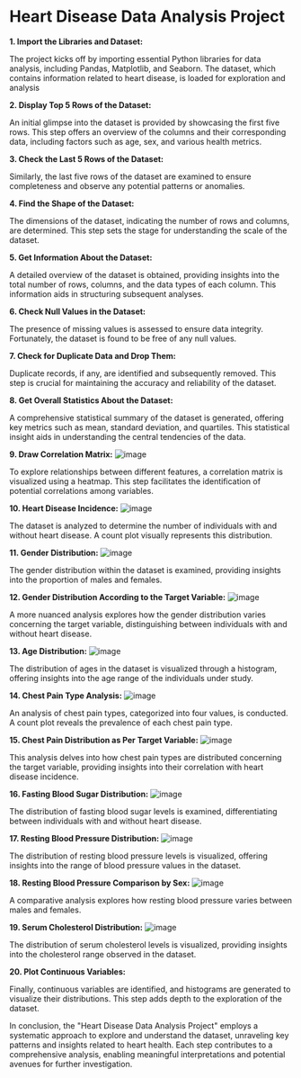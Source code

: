 # Heart Disease Data Analysis Project

**1. Import the Libraries and Dataset:**

The project kicks off by importing essential Python libraries for data analysis, including Pandas, Matplotlib, and Seaborn. The dataset, which contains information related to heart disease, is loaded for exploration and analysis

**2. Display Top 5 Rows of the Dataset:**

An initial glimpse into the dataset is provided by showcasing the first five rows. This step offers an overview of the columns and their corresponding data, including factors such as age, sex, and various health metrics.

**3. Check the Last 5 Rows of the Dataset:**

Similarly, the last five rows of the dataset are examined to ensure completeness and observe any potential patterns or anomalies.

**4. Find the Shape of the Dataset:**

The dimensions of the dataset, indicating the number of rows and columns, are determined. This step sets the stage for understanding the scale of the dataset.

**5. Get Information About the Dataset:**

A detailed overview of the dataset is obtained, providing insights into the total number of rows, columns, and the data types of each column. This information aids in structuring subsequent analyses.

**6. Check Null Values in the Dataset:**

The presence of missing values is assessed to ensure data integrity. Fortunately, the dataset is found to be free of any null values.

**7. Check for Duplicate Data and Drop Them:**

Duplicate records, if any, are identified and subsequently removed. This step is crucial for maintaining the accuracy and reliability of the dataset.

**8. Get Overall Statistics About the Dataset:**

A comprehensive statistical summary of the dataset is generated, offering key metrics such as mean, standard deviation, and quartiles. This statistical insight aids in understanding the central tendencies of the data.

**9. Draw Correlation Matrix:**
![image](https://github.com/no37no37/heart_disease_analysis/assets/132648428/16ee876f-702e-4dbb-aa61-bc8f8e1c906d)

To explore relationships between different features, a correlation matrix is visualized using a heatmap. This step facilitates the identification of potential correlations among variables.

**10. Heart Disease Incidence:**
![image](https://github.com/no37no37/heart_disease_analysis/assets/132648428/9320489c-1947-403b-b274-0f8122ac2e56)

The dataset is analyzed to determine the number of individuals with and without heart disease. A count plot visually represents this distribution.

**11. Gender Distribution:**
![image](https://github.com/no37no37/heart_disease_analysis/assets/132648428/9629c418-034d-4c1f-982c-dfcd21816b2f)

The gender distribution within the dataset is examined, providing insights into the proportion of males and females.

**12. Gender Distribution According to the Target Variable:**
![image](https://github.com/no37no37/heart_disease_analysis/assets/132648428/ed3d5999-2702-437f-9cde-5ad7fc18a6de)

A more nuanced analysis explores how the gender distribution varies concerning the target variable, distinguishing between individuals with and without heart disease.

**13. Age Distribution:**
![image](https://github.com/no37no37/heart_disease_analysis/assets/132648428/eaa7cf73-fc93-444e-a7f0-9dd5a6a8ffac)

The distribution of ages in the dataset is visualized through a histogram, offering insights into the age range of the individuals under study.

**14. Chest Pain Type Analysis:**
![image](https://github.com/no37no37/heart_disease_analysis/assets/132648428/413367c0-9ce2-4417-bf54-75c06276008b)

An analysis of chest pain types, categorized into four values, is conducted. A count plot reveals the prevalence of each chest pain type.

**15. Chest Pain Distribution as Per Target Variable:**
![image](https://github.com/no37no37/heart_disease_analysis/assets/132648428/1546fb63-814a-4b6f-a217-fbfb6376ca4f)

This analysis delves into how chest pain types are distributed concerning the target variable, providing insights into their correlation with heart disease incidence.

**16. Fasting Blood Sugar Distribution:**
![image](https://github.com/no37no37/heart_disease_analysis/assets/132648428/69676658-b068-461c-b712-56a9b3038e1b)

The distribution of fasting blood sugar levels is examined, differentiating between individuals with and without heart disease.

**17. Resting Blood Pressure Distribution:**
![image](https://github.com/no37no37/heart_disease_analysis/assets/132648428/271e012f-905c-4c8a-820f-2afc4e35567e)

The distribution of resting blood pressure levels is visualized, offering insights into the range of blood pressure values in the dataset.

**18. Resting Blood Pressure Comparison by Sex:**
![image](https://github.com/no37no37/heart_disease_analysis/assets/132648428/b1aacd90-3926-4834-8359-67294e1efe90)

A comparative analysis explores how resting blood pressure varies between males and females.

**19. Serum Cholesterol Distribution:**
![image](https://github.com/no37no37/heart_disease_analysis/assets/132648428/10666d53-a58a-49a0-ac4d-b489eb3c5746)

The distribution of serum cholesterol levels is visualized, providing insights into the cholesterol range observed in the dataset.

**20. Plot Continuous Variables:**

Finally, continuous variables are identified, and histograms are generated to visualize their distributions. This step adds depth to the exploration of the dataset.

In conclusion, the "Heart Disease Data Analysis Project" employs a systematic approach to explore and understand the dataset, unraveling key patterns and insights related to heart health. Each step contributes to a comprehensive analysis, enabling meaningful interpretations and potential avenues for further investigation.

